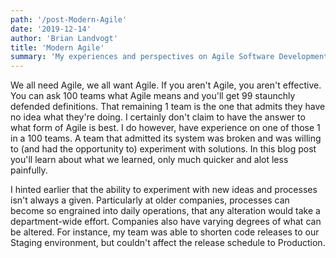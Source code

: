 ```yaml
---
path: '/post-Modern-Agile'
date: '2019-12-14'
author: 'Brian Landvogt'
title: 'Modern Agile'
summary: 'My experiences and perspectives on Agile Software Development.'
---
```


We all need Agile, we all want Agile. If you aren't Agile, you aren't effective.
You can ask 100 teams what Agile means and you'll get 99 staunchly defended definitions. That remaining 1 team 
is the one that admits they have no idea what they're doing. I certainly don't claim to have the answer to what form of 
Agile is best. I do however, have experience on one of those 1 in a 100 teams. A team that admitted its 
system was broken and was willing to (and had the opportunity to) experiment with solutions. In this blog 
post you'll learn about what we learned, only much quicker and alot less painfully.

I hinted earlier that the ability to experiment with new ideas and processes isn't always a given. 
Particularly at older companies, processes can become so engrained into daily operations, that 
any alteration would take a department-wide effort. Companies  also
have varying degrees of what can be altered. For instance, my team was able to shorten 
code releases to our Staging environment, but couldn't affect the release schedule to Production.